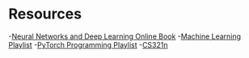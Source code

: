 # Resources

-[Neural Networks and Deep Learning Online Book](http://neuralnetworksanddeeplearning.com/)
-[Machine Learning Playlist](https://deeplizard.com/learn/playlist/PLZbbT5o_s2xq7LwI2y8_QtvuXZedL6tQU)
-[PyTorch Programming Playlist](https://deeplizard.com/learn/playlist/PLZbbT5o_s2xrfNyHZsM6ufI0iZENK9xgG)
-[CS321n](http://cs231n.github.io/)
